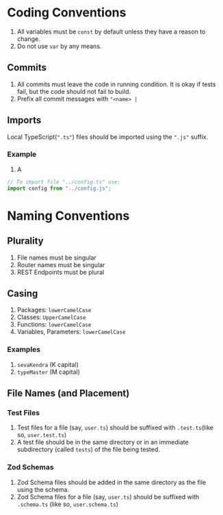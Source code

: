 
# Coding Conventions
1. All variables must be `const` by default unless they have a reason to change.
2. Do not use `var` by any means.

## Commits
1. All commits must leave the code in running condition. It is okay if tests fail, but the code should not fail to build.
2. Prefix all commit messages with `"<name> | `

## Imports
Local TypeScript(`".ts"`) files should be imported using the `".js"` suffix.

### Example
1. A
```ts
// To import file "../config.ts" use:
import config from "../config.js";
```

# Naming Conventions
## Plurality
1. File names must be singular
2. Router names must be singular
3. REST Endpoints must be plural

## Casing
1. Packages: `lowerCamelCase`
2. Classes: `UpperCamelCase`
3. Functions: `lowerCamelCase`
4. Variables, Parameters: `lowerCamelCase`

### Examples
1. `sevaKendra` (K capital)
2. `typeMaster` (M capital)

## File Names (and Placement)
### Test Files
1. Test files for a file (say, `user.ts`) should be suffixed with `.test.ts`(like so, `user.test.ts`)
2. A test file should be in the same directory or in an immediate subdirectory (called `tests`) of the file being tested.

### Zod Schemas
1. Zod Schema files should be added in the same directory as the file using the schema.
2. Zod Schema files for a file (say, `user.ts`) should be suffixed with `.schema.ts` (like so, `user.schema.ts`)